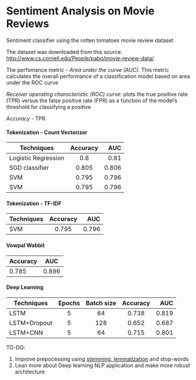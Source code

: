 # Sentiment Analysis on Movie Reviews
Sentiment classifier using the rotten tomatoes movie review dataset

The dataset was downloaded from this source:
http://www.cs.cornell.edu/People/pabo/movie-review-data/

The perfomance metric - *Area under the curve (AUC)*. This metric calculates the overall performance of a classification model based on area under the ROC curve

*Receiver operating characteristic (ROC) curve*: plots the true positive rate (TPR) versus the false positive rate (FPR) as a function of the model’s threshold for classifying a positive

*Accuracy* - TPR

####  Tokenization - Count Vectorizer

| Techniques        | Accuracy           | AUC  |
| ------------- |:-------------:| -----:|
| Logistic Regression     | 0.8 | 0.81 |
| SGD classifier      | 0.805      |   0.806 |
| SVM | 0.795     |    0.796 |
| SVM | 0.795     |    0.796 |

#### Tokenization - TF-IDF

| Techniques        | Accuracy           | AUC  |
| ------------- |:-------------:| -----:|
| SVM | 0.795     |    0.796 |

#### Vowpal Wabbit

| Accuracy           | AUC  |
| ------------- |:-------------:|
| 0.785     |    0.896 |

#### Deep Learning

| Techniques        | Epochs          | Batch size          | Accuracy           | AUC  |
| ------------- |:-----:|:-----:|:-------------:|-----:|
| LSTM     | 5 | 64 | 0.738 | 0.819 |
| LSTM+Dropout      | 5 | 128 |0.652      |   0.687 |
| LSTM+CNN | 5     | 64 | 0.715 |    0.801 |

TO-DO:
1. Improve prepocessing using [stemming, lemmatization](https://nlp.stanford.edu/IR-book/html/htmledition/stemming-and-lemmatization-1.html) and stop-words
2. Lean more about Deep learning NLP application and make more robust architecture
